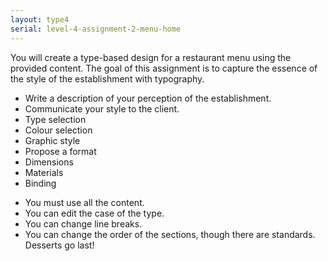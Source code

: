 ```yaml
---
layout: type4
serial: level-4-assignment-2-menu-home
---
```

You will create a type-based design for a restaurant menu using the provided content. The goal of this assignment is to capture the essence of the style of the establishment with typography.

<ul class="hasBullets">
	<li>Write a description of your perception of the establishment.</li>
	<li>Communicate your style to the client.</li>
		<li class="second">Type selection</li>
		<li class="second">Colour selection</li>
		<li class="second">Graphic style</li>
	<li>Propose a format</li>
		<li class="second">Dimensions</li>
		<li class="second">Materials</li>
		<li class="second">Binding</li>
</ul>

<ul class="hasBullets">
	<li>You must use all the content.</li>
	<li>You can edit the case of the type.</li>
	<li>You can change line breaks.</li>
	<li>You can change the order of the sections, though there are standards. Desserts go last!</li>
</ul>

